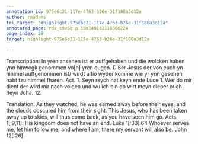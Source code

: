 ```yaml
---
annotation_id: 975e6c21-117e-4763-b26e-31f188a3d12a
author: rmadams
tei_target: "#highlight-975e6c21-117e-4763-b26e-31f188a3d12a"
annotated_page: rdx_t9v5q.p.idm140132110306224
page_index: 29
target: highlight-975e6c21-117e-4763-b26e-31f188a3d12a

---
```

Transcription: In yren ansehen ist er auffgehaben und die wolcken haben ynn
hinwegk genommen vo[n] yren ougen. Dißer Jesus der von euch yn
hinimel auffgenommen ist/ wirdt alfio wyder komme wie yr ynn
gesehen habt tzu himmel fharen. Act. 1. Seyn reych hat keyn ende
Luce 1. Wer do mir dient der wird mir nach volgen und wu ich bin do
wirt meyn diener ouch ßeyn Joha. 12.

Translation: As they watched, he was earned away before their eyes, and the clouds obscured him from their sight. This Jesus, who has been taken away up to skies, will thus come back, as you have seen him go. Acts 1[:9,11]. His
kingdom does not have an end. Luke 1[:33].64 Whoever serves me, let him
follow me; and where I am, there my servant will also be. John 12[:26].
